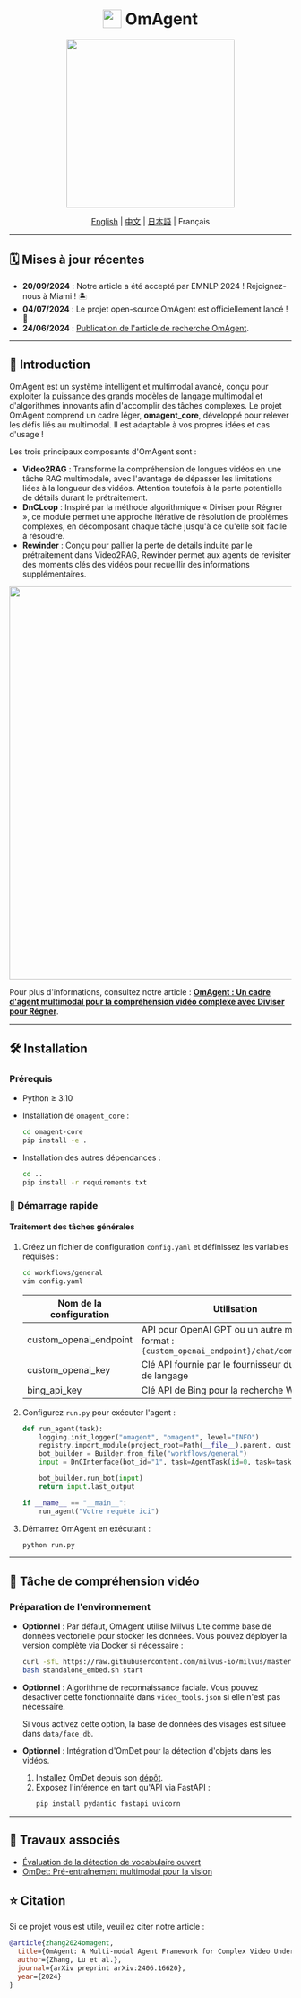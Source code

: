 <div align="center">
    <h1> <img src="docs/images/logo.png" height=33 align="texttop"> OmAgent</h1>
</div>

<p align="center">
  <img src="docs/images/icon.png" width="300"/>
</p>

<p align="center">
    <a href="README.md">English</a> | <a href="README_ZH.md">中文</a> | <a href="README_JP.md">日本語</a> | <a>Français</a>
</p>

---

## 🗓️ Mises à jour récentes
* **20/09/2024** : Notre article a été accepté par EMNLP 2024 ! Rejoignez-nous à Miami ! 🏝
* **04/07/2024** : Le projet open-source OmAgent est officiellement lancé ! 🎉
* **24/06/2024** : [Publication de l'article de recherche OmAgent](https://arxiv.org/abs/2406.16620).

---

## 📖 Introduction

OmAgent est un système intelligent et multimodal avancé, conçu pour exploiter la puissance des grands modèles de langage multimodal et d'algorithmes innovants afin d'accomplir des tâches complexes. Le projet OmAgent comprend un cadre léger, **omagent_core**, développé pour relever les défis liés au multimodal. Il est adaptable à vos propres idées et cas d'usage !

Les trois principaux composants d'OmAgent sont :  
- **Video2RAG** : Transforme la compréhension de longues vidéos en une tâche RAG multimodale, avec l'avantage de dépasser les limitations liées à la longueur des vidéos. Attention toutefois à la perte potentielle de détails durant le prétraitement.
- **DnCLoop** : Inspiré par la méthode algorithmique « Diviser pour Régner », ce module permet une approche itérative de résolution de problèmes complexes, en décomposant chaque tâche jusqu'à ce qu'elle soit facile à résoudre.
- **Rewinder** : Conçu pour pallier la perte de détails induite par le prétraitement dans Video2RAG, Rewinder permet aux agents de revisiter des moments clés des vidéos pour recueillir des informations supplémentaires.

<p align="center">
  <img src="docs/images/OmAgent.png" width="700"/>
</p>

Pour plus d'informations, consultez notre article : **[OmAgent : Un cadre d'agent multimodal pour la compréhension vidéo complexe avec Diviser pour Régner](https://arxiv.org/abs/2406.16620)**.

---

## 🛠️ Installation

### Prérequis

- Python ≥ 3.10
- Installation de `omagent_core` :
  ```bash
  cd omagent-core
  pip install -e .
  ```

- Installation des autres dépendances :
  ```bash
  cd ..
  pip install -r requirements.txt
  ```

### 🚀 Démarrage rapide

#### Traitement des tâches générales

1. Créez un fichier de configuration `config.yaml` et définissez les variables requises :
   ```bash
   cd workflows/general
   vim config.yaml
   ```

   | Nom de la configuration   | Utilisation                                                                                       |
   |---------------------------|---------------------------------------------------------------------------------------------------|
   | custom_openai_endpoint     | API pour OpenAI GPT ou un autre modèle, format : `{custom_openai_endpoint}/chat/completions`       |
   | custom_openai_key          | Clé API fournie par le fournisseur du modèle de langage                                            |
   | bing_api_key               | Clé API de Bing pour la recherche Web                                                              |

2. Configurez `run.py` pour exécuter l'agent :
   ```python
   def run_agent(task):
       logging.init_logger("omagent", "omagent", level="INFO")
       registry.import_module(project_root=Path(__file__).parent, custom=["./engine"])
       bot_builder = Builder.from_file("workflows/general")
       input = DnCInterface(bot_id="1", task=AgentTask(id=0, task=task))
   
       bot_builder.run_bot(input)
       return input.last_output
   
   if __name__ == "__main__":
       run_agent("Votre requête ici")
   ```

3. Démarrez OmAgent en exécutant :
   ```bash
   python run.py
   ```

---

## 🧠 Tâche de compréhension vidéo

### Préparation de l'environnement

- **Optionnel** : Par défaut, OmAgent utilise Milvus Lite comme base de données vectorielle pour stocker les données. Vous pouvez déployer la version complète via Docker si nécessaire :
  ```bash
  curl -sfL https://raw.githubusercontent.com/milvus-io/milvus/master/scripts/standalone_embed.sh -o standalone_embed.sh
  bash standalone_embed.sh start
  ```

- **Optionnel** : Algorithme de reconnaissance faciale. Vous pouvez désactiver cette fonctionnalité dans `video_tools.json` si elle n'est pas nécessaire.
  
  Si vous activez cette option, la base de données des visages est située dans `data/face_db`.

- **Optionnel** : Intégration d'OmDet pour la détection d'objets dans les vidéos.
  
  1. Installez OmDet depuis son [dépôt](https://github.com/om-ai-lab/OmDet).
  2. Exposez l'inférence en tant qu'API via FastAPI :
     ```python
     pip install pydantic fastapi uvicorn
     ```

---

## 🔗 Travaux associés
- [Évaluation de la détection de vocabulaire ouvert](https://arxiv.org/abs/2308.13177)  
- [OmDet: Pré-entraînement multimodal pour la vision](https://ietresearch.onlinelibrary.wiley.com/doi/full/10.1049/cvi2.12268)

## ⭐️ Citation

Si ce projet vous est utile, veuillez citer notre article :
```bibtex
@article{zhang2024omagent,
  title={OmAgent: A Multi-modal Agent Framework for Complex Video Understanding with Task Divide-and-Conquer},
  author={Zhang, Lu et al.},
  journal={arXiv preprint arXiv:2406.16620},
  year={2024}
}
```
